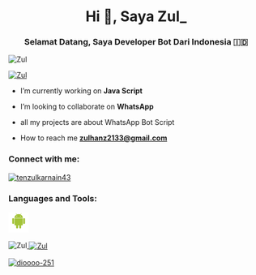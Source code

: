 <h1 align="center">Hi 👋, Saya Zul_</h1>

<h3 align="center">Selamat Datang, Saya Developer Bot Dari Indonesia 🇮🇩</h3>

<p align="left"> <img src="https://komarev.com/ghpvc/?username=Zul&label=Profile%20views&color=0e75b6&style=flat" alt="Zul" /> </p>

<p align="left"> <a href="https://github.com/ryo-ma/github-profile-trophy"><img src="https://github-profile-trophy.vercel.app/?username=Zul" alt="Zul" /></a> </p>

- I’m currently working on **Java Script**

- I’m looking to collaborate on️ **WhatsApp**

- all my projects are about WhatsApp Bot Script

- How to reach me **zulhanz2133@gmail.com**

<h3 align="left">Connect with me:</h3>

<p align="left">

<a href="https://instagram.com/tenzulkarnain43" target="blank"><img align="center" src="https://raw.githubusercontent.com/rahuldkjain/github-profile-readme-generator/master/src/images/icons/Social/instagram.svg" alt="tenzulkarnain43" height="30" width="40" /></a>

</p>

<h3 align="left">Languages and Tools:</h3>

<p align="left"> <a href="https://developer.android.com" target="_blank" rel="noreferrer"> <img src="https://raw.githubusercontent.com/devicons/devicon/master/icons/android/android-original-wordmark.svg" alt="android" width="40" height="40"/>

<p><img align="left" src="https://github-readme-stats.vercel.app/api/top-langs?username=dioooo-251&show_icons=true&locale=en&layout=compact" alt="Zul" /></p>

<p>&nbsp;<img align="center" src="https://github-readme-stats.vercel.app/api?username=dioooo-251&show_icons=true&locale=en" alt="Zul" /></p>

<p><img align="center" src="https://github-readme-streak-stats.herokuapp.com/?user=Zul&" alt="dioooo-251" /></p>



<!--
**dioooo-251/dioooo-251** is a ✨ _special_ ✨ repository because its `README.md` (this file) appears on your GitHub profile.

Here are some ideas to get you started:

- 🔭 I’m currently working on ...
- 🌱 I’m currently learning ...
- 👯 I’m looking to collaborate on ...
- 🤔 I’m looking for help with ...
- 💬 Ask me about ...
- 📫 How to reach me: ...
- 😄 Pronouns: ...
- ⚡ Fun fact: ...
-->
